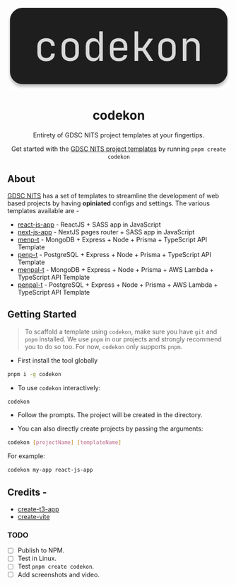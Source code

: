 <p align="center">
  <picture>
    <source
      media="(prefers-color-scheme: dark)"
      srcset="./.github/assets/light.svg"
    />
    <img src="./.github/assets/dark.svg" alt="Logo for codekon" />
  </picture>
</p>

<h1 align="center">codekon</h1>

<p align="center">
  Entirety of GDSC NITS project templates at your fingertips.
</p>

<p align="center">
  Get started with the
  <a
    rel="noopener noreferrer"
    target="_blank"
    href="https://github.com/orgs/gdsc-nits-org/repositories?q=template%3Atrue+archived%3Afalse"
    >GDSC NITS project templates</a
  >
  by running <code>pnpm create codekon</code>
</p>

## About

[GDSC NITS](https://gdscnits.in) has a set of templates to streamline the development of web based projects by having **opiniated** configs and settings. The various templates available are -

- [react-js-app](https://github.com/gdsc-nits-org/react-js-app) - ReactJS + SASS app in JavaScript
- [next-js-app](https://github.com/gdsc-nits-org/next-js-app) - NextJS pages router + SASS app in JavaScript
- [menp-t](https://github.com/gdsc-nits-org/menp-t) - MongoDB + Express + Node + Prisma + TypeScript API Template
- [penp-t](https://github.com/gdsc-nits-org/penp-t) - PostgreSQL + Express + Node + Prisma + TypeScript API Template
- [menpal-t](https://github.com/gdsc-nits-org/MENPAL-T) - MongoDB + Express + Node + Prisma + AWS Lambda + TypeScript API Template
- [penpal-t](https://github.com/gdsc-nits-org/PENPAL-T) - PostgreSQL + Express + Node + Prisma + AWS Lambda + TypeScript API Template

## Getting Started

> To scaffold a template using `codekon`, make sure you have `git` and `pnpm` installed. We use `pnpm` in our projects and strongly recommend you to do so too. For now, `codekon` only supports `pnpm`.

- First install the tool globally

```bash
pnpm i -g codekon
```

- To use `codekon` interactively:

```bash
codekon
```

- Follow the prompts. The project will be created in the directory.

- You can also directly create projects by passing the arguments:

```bash
codekon [projectName] [templateName]
```

For example:

```bash
codekon my-app react-js-app
```

## Credits -

- [create-t3-app](https://github.com/t3-oss/create-t3-app)
- [create-vite](https://github.com/vitejs/vite/tree/main/packages/create-vite)

### TODO

- [ ] Publish to NPM.
- [ ] Test in Linux.
- [ ] Test `pnpm create codekon`.
- [ ] Add screenshots and video.
